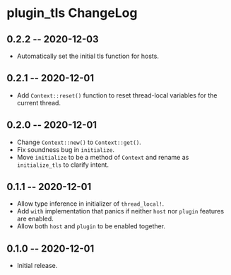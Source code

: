 # plugin_tls ChangeLog

## 0.2.2  -- 2020-12-03
* Automatically set the initial tls function for hosts.

## 0.2.1  -- 2020-12-01
* Add `Context::reset()` function to reset thread-local variables for the
  current thread.

## 0.2.0  -- 2020-12-01
* Change `Context::new()` to `Context::get()`.
* Fix soundness bug in `initialize`.
* Move `initialize` to be a method of `Context` and rename as `initialize_tls`
  to clarify intent.

## 0.1.1  -- 2020-12-01
* Allow type inference in initializer of `thread_local!`.
* Add `with` implementation that panics if neither `host` nor `plugin` features
  are enabled.
* Allow both `host` and `plugin` to be enabled together.

## 0.1.0  -- 2020-12-01
* Initial release.
